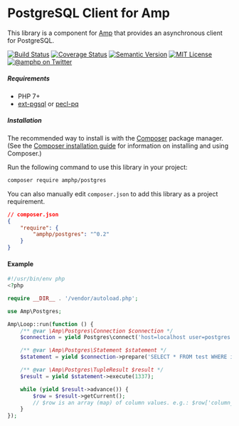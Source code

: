 # PostgreSQL Client for Amp

This library is a component for [Amp](https://github.com/amphp/amp) that provides an asynchronous client for PostgreSQL.

[![Build Status](https://img.shields.io/travis/amphp/postgres/master.svg?style=flat-square)](https://travis-ci.org/amphp/postgres)
[![Coverage Status](https://img.shields.io/coveralls/amphp/postgres/master.svg?style=flat-square)](https://coveralls.io/r/amphp/postgres)
[![Semantic Version](https://img.shields.io/github/release/amphp/postgres.svg?style=flat-square)](http://semver.org)
[![MIT License](https://img.shields.io/packagist/l/amphp/postgres.svg?style=flat-square)](LICENSE)
[![@amphp on Twitter](https://img.shields.io/badge/twitter-%40asyncphp-5189c7.svg?style=flat-square)](https://twitter.com/asyncphp)

##### Requirements

- PHP 7+
- [ext-pgsql](https://secure.php.net/pgsql) or [pecl-pq](https://secure.php.net/pgsql)

##### Installation

The recommended way to install is with the [Composer](http://getcomposer.org/) package manager. (See the [Composer installation guide](https://getcomposer.org/doc/00-intro.md) for information on installing and using Composer.)

Run the following command to use this library in your project: 

```bash
composer require amphp/postgres
```

You can also manually edit `composer.json` to add this library as a project requirement.

```json
// composer.json
{
    "require": {
        "amphp/postgres": "^0.2"
    }
}
```

#### Example

```php
#!/usr/bin/env php
<?php

require __DIR__ . '/vendor/autoload.php';

use Amp\Postgres;

Amp\Loop::run(function () {
    /** @var \Amp\Postgres\Connection $connection */
    $connection = yield Postgres\connect('host=localhost user=postgres dbname=test');

    /** @var \Amp\Postgres\Statement $statement */
    $statement = yield $connection->prepare('SELECT * FROM test WHERE id=$1');

    /** @var \Amp\Postgres\TupleResult $result */
    $result = yield $statement->execute(1337);

    while (yield $result->advance()) {
        $row = $result->getCurrent();
        // $row is an array (map) of column values. e.g.: $row['column_name']
    }
});
```
